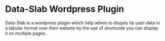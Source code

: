 # Data-Slab Wordpress Plugin
Data-Slab is a wordpress plugin which help admin to dispaly its user-data in a tabular format over their website by the use of shortcode you can display it on multiple pages.
